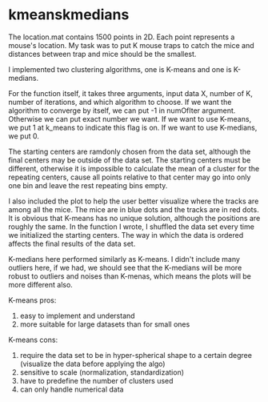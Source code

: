# kmeanskmedians

The location.mat contains 1500 points in 2D. Each point represents a mouse's location. My task was to put K mouse traps 
to catch the mice and distances between trap and mice should be the smallest.

I implemented two clustering algorithms, one is K-means and one is K-medians.

For the function itself, it takes three arguments, input data X, number of K, number of iterations, and which algorithm 
to choose.
If we want the algorithm to converge by itself, we can put -1 in numOfIter argument. Otherwise we can put exact number
we want.
If we want to use K-means, we put 1 at k_means to indicate this flag is on. If we want to use K-medians, we put 0.

The starting centers are ramdonly chosen from the data set, although the final centers may be outside of the data set. 
The starting centers must be different, otherwise it is impossible to calculate the mean of a cluster for the repeating 
centers, cause all points relative to that center may go into only one bin and leave the rest repeating bins empty.

I also included the plot to help the user better visualize where the tracks are among all the mice. The mice are in blue
dots and the tracks are in red dots. It is obvious that K-means has no unique solution, although the positions are roughly 
the same. In the function I wrote, I shuffled the data set every time we initialized the starting centers. The way in which 
the data is ordered affects the final results of the data set.

K-medians here performed similarly as K-means. I didn't include many outliers here, if we had, we should see that the K-medians will be more robust to outliers and noises than K-menas, which means the plots will be more different also.

K-means pros:
1. easy to implement and understand
2. more suitable for large datasets than for small ones

K-means cons:
1. require the data set to be in hyper-spherical shape to a certain degree (visualize the data before applying the algo)
2. sensitive to scale (normalization, standardization)
3. have to predefine the number of clusters used
4. can only handle numerical data

